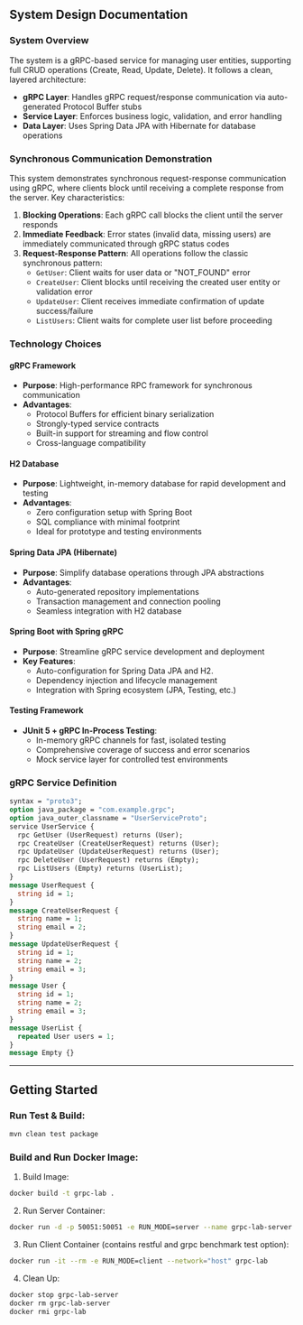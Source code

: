 ## System Design Documentation
### System Overview
The system is a gRPC-based service for managing user entities, supporting full CRUD operations (Create, Read, Update, Delete). It follows a clean, layered architecture:

- **gRPC Layer**: Handles gRPC request/response communication via auto-generated Protocol Buffer stubs
- **Service Layer**: Enforces business logic, validation, and error handling
- **Data Layer**: Uses Spring Data JPA with Hibernate for database operations

### Synchronous Communication Demonstration

This system demonstrates synchronous request-response communication using gRPC, where clients block until receiving a complete response from the server. Key characteristics:

1. **Blocking Operations**: Each gRPC call blocks the client until the server responds
2. **Immediate Feedback**: Error states (invalid data, missing users) are immediately communicated through gRPC status codes
3. **Request-Response Pattern**: All operations follow the classic synchronous pattern:
    - `GetUser`: Client waits for user data or "NOT_FOUND" error
    - `CreateUser`: Client blocks until receiving the created user entity or validation error
    - `UpdateUser`: Client receives immediate confirmation of update success/failure
    - `ListUsers`: Client waits for complete user list before proceeding

### Technology Choices

#### gRPC Framework
- **Purpose**: High-performance RPC framework for synchronous communication
- **Advantages**:
    - Protocol Buffers for efficient binary serialization
    - Strongly-typed service contracts
    - Built-in support for streaming and flow control
    - Cross-language compatibility

#### H2 Database
- **Purpose**: Lightweight, in-memory database for rapid development and testing
- **Advantages**:
    - Zero configuration setup with Spring Boot
    - SQL compliance with minimal footprint
    - Ideal for prototype and testing environments

#### Spring Data JPA (Hibernate)
- **Purpose**: Simplify database operations through JPA abstractions
- **Advantages**:
    - Auto-generated repository implementations
    - Transaction management and connection pooling
    - Seamless integration with H2 database

#### Spring Boot with Spring gRPC
- **Purpose**: Streamline gRPC service development and deployment
- **Key Features**:
    - Auto-configuration for Spring Data JPA and H2.
    - Dependency injection and lifecycle management
    - Integration with Spring ecosystem (JPA, Testing, etc.)

#### Testing Framework
- **JUnit 5 + gRPC In-Process Testing**:
    - In-memory gRPC channels for fast, isolated testing
    - Comprehensive coverage of success and error scenarios
    - Mock service layer for controlled test environments

### gRPC Service Definition

```protobuf
syntax = "proto3";
option java_package = "com.example.grpc";
option java_outer_classname = "UserServiceProto";
service UserService {
  rpc GetUser (UserRequest) returns (User);
  rpc CreateUser (CreateUserRequest) returns (User);
  rpc UpdateUser (UpdateUserRequest) returns (User);
  rpc DeleteUser (UserRequest) returns (Empty);
  rpc ListUsers (Empty) returns (UserList);
}
message UserRequest {
  string id = 1;
}
message CreateUserRequest {
  string name = 1;
  string email = 2;
}
message UpdateUserRequest {
  string id = 1;
  string name = 2;
  string email = 3;
}
message User {
  string id = 1;
  string name = 2;
  string email = 3;
}
message UserList {
  repeated User users = 1;
}
message Empty {}
```

---
## Getting Started
### Run Test & Build:

```bash
mvn clean test package
```

### Build and Run Docker Image:

1. Build Image:
```bash
docker build -t grpc-lab .
```

[//]: # (docker tag grpc-lab zeli8888/grpc-lab && docker push zeli8888/grpc-lab)

2. Run Server Container:
```bash
docker run -d -p 50051:50051 -e RUN_MODE=server --name grpc-lab-server grpc-lab
```

3. Run Client Container (contains restful and grpc benchmark test option):
```bash
docker run -it --rm -e RUN_MODE=client --network="host" grpc-lab
```

[//]: # (Or use my docker image:)

[//]: # (```bash)

[//]: # (docker pull zeli8888/grpc-lab)

[//]: # (docker run -d -p 8081:8081 --name grpc-lab zeli8888/grpc-lab)

[//]: # (```)

4. Clean Up:
```bash
docker stop grpc-lab-server
docker rm grpc-lab-server
docker rmi grpc-lab
```